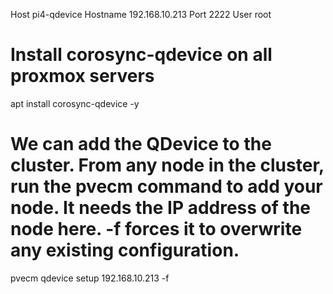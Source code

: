 Host pi4-qdevice
    Hostname 192.168.10.213
    Port 2222
    User root

# Install corosync-qdevice on all proxmox servers
apt install corosync-qdevice -y

# We can add the QDevice to the cluster. From any node in the cluster, run the pvecm command to add your node. It needs the IP address of the node here. -f forces it to overwrite any existing configuration.
pvecm qdevice setup 192.168.10.213 -f

